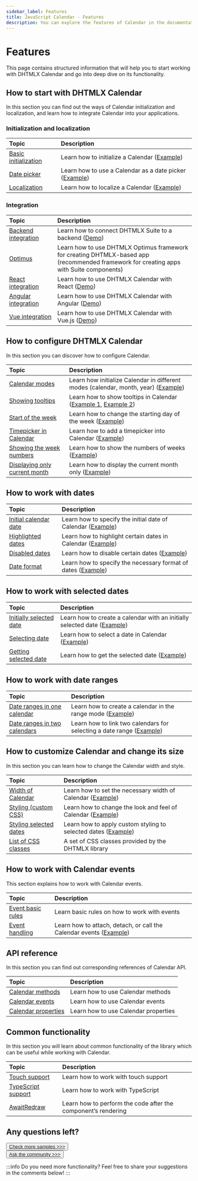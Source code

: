 ```yaml
---
sidebar_label: Features
title: JavaScript Calendar - Features
description: You can explore the features of Calendar in the documentation of the DHTMLX JavaScript UI library. Browse developer guides and API reference, try out code examples and live demos, and download a free 30-day evaluation version of DHTMLX Suite 7.
---
```


# Features

This page contains structured information that will help you to start working with DHTMLX Calendar and go into deep dive on its functionality.

## How to start with DHTMLX Calendar

In this section you can find out the ways of Calendar initialization and localization, and learn how to integrate Calendar into your applications.

### Initialization and localization

| Topic                                    | Description                                                                                   |
| :--------------------------------------- | :-------------------------------------------------------------------------------------------- |
| [Basic initialization](../how_to_start/) | Learn how to initialize a Calendar ([Example]((https://snippet.dhtmlx.com/xcw19e52)))         |
| [Date picker](../datepicker/)            | Learn how to use a Calendar as a date picker ([Example](https://snippet.dhtmlx.com/mj7jr6ro)) |
| [Localization](../localizing_calendar/)  | Learn how to localize a Calendar ([Example](https://snippet.dhtmlx.com/tn40a0w8))             |


### Integration

| Topic                                                   | Description                                                                                                                                  |
| :------------------------------------------------------ | :------------------------------------------------------------------------------------------------------------------------------------------- |
| [Backend integration](integration/suite_and_backend.md) | Learn how to connect DHTMLX Suite to a backend  ([Demo](https://github.com/DHTMLX/nodejs-suite-demo))                                        |
| [Optimus](optimus_guides.md)                            | Learn how to use DHTMLX Optimus framework for creating  DHTMLX-based app <br>(recommended framework for creating apps with Suite components) |
| [React integration](integration/suite_and_react.md)     | Learn how to use DHTMLX Calendar with React ([Demo](https://github.com/DHTMLX/react-widgets))                                                |
| [Angular integration](integration/suite_and_angular.md) | Learn how to use DHTMLX Calendar with Angular ([Demo](https://github.com/DHTMLX/angular-suite-demo))                                         |
| [Vue integration](integration/suite_and_vue.md)         | Learn how to use DHTMLX Calendar with Vue.js ([Demo](https://github.com/DHTMLX/vue-suite-demo))                                              |

## How to configure DHTMLX Calendar

In this section you can discover how to configure Calendar.

| Topic                                                                          | Description                                                                                                                                 |
| :----------------------------------------------------------------------------- | :------------------------------------------------------------------------------------------------------------------------------------------ |
| [Calendar modes](../configuring/#calendar-modes)                               | Learn how initialize Calendar in different modes (calendar, month, year) ([Example](https://snippet.dhtmlx.com/n9q0tc0q))                   |
| [Showing tooltips](../operating_calendar/#showing-tooltips)                    | Learn how to show tooltips in Calendar ([Example 1](https://snippet.dhtmlx.com/t4jy4wrr), [Example 2](https://snippet.dhtmlx.com/jwx0barf)) |
| [Start of the week](../configuring/#start-of-the-week)                         | Learn how to change the starting day of the week ([Example](https://snippet.dhtmlx.com/kaxmurh9))                                           |
| [Timepicker in Calendar](../configuring/#timepicker)                           | Learn how to add a timepicker into Calendar ([Example](https://snippet.dhtmlx.com/jkbfb202))                                                |
| [Showing the week numbers](../configuring/#numbers-of-weeks)                   | Learn how to show the numbers of weeks ([Example](https://snippet.dhtmlx.com/9692gk6n))                                                     |
| [Displaying only current month](../configuring/#displaying-only-current-month) | Learn how to display the current month only ([Example](https://snippet.dhtmlx.com/4wi5hbtr))                                                |

## How to work with dates

| Topic                                                          | Description                                                                                         |
| :------------------------------------------------------------- | :-------------------------------------------------------------------------------------------------- |
| [Initial calendar date](../configuring/#initial-calendar-date) | Learn how to specify the initial date of Calendar ([Example](https://snippet.dhtmlx.com/fyg6l65t))  |
| [Highlighted dates](../configuring/#highlighted-dates)         | Learn how to highlight certain dates in Calendar ([Example](https://snippet.dhtmlx.com/ic5oeiga))   |
| [Disabled dates](../configuring/#disabled-dates)               | Learn how to disable certain dates ([Example](https://snippet.dhtmlx.com/27n67r91))                 |
| [Date format](../configuring/#date-format)                     | Learn how to specify the necessary format of dates ([Example](https://snippet.dhtmlx.com/2co9z3bi)) |


## How to work with selected dates

| Topic                                                                 | Description                                                                                                     |
| :-------------------------------------------------------------------- | :-------------------------------------------------------------------------------------------------------------- |
| [Initially selected date](../configuring/#initially-selected-date)    | Learn how to create a calendar with an initially selected date ([Example](https://snippet.dhtmlx.com/epjjww3l)) |
| [Selecting date](../operating_calendar/#selecting-date)               | Learn how to select a date in Calendar ([Example](https://snippet.dhtmlx.com/vmg11002))                         |
| [Getting selected date](../operating_calendar/#getting-selected-date) | Learn how to get the selected date ([Example](https://snippet.dhtmlx.com/k2vrfqj0))                             |

## How to work with date ranges

| Topic                                                                        | Description                                                                                                 |
| :--------------------------------------------------------------------------- | :---------------------------------------------------------------------------------------------------------- |
| [Date ranges in one calendar](../configuring/#range-mode)                    | Learn how to create a calendar in the range mode ([Example](https://snippet.dhtmlx.com/2mrj53h0))           |
| [Date ranges in two calendars](../operating_calendar/#linking-two-calendars) | Learn how to link two calendars for selecting a date range ([Example](https://snippet.dhtmlx.com/dxo54017)) |

## How to customize Calendar and change its size

In this section you can learn how to change the Calendar width and style.

| Topic                                                              | Description                                                                                          |
| :----------------------------------------------------------------- | :--------------------------------------------------------------------------------------------------- |
| [Width of Calendar](../configuring/#width-of-calendar)             | Learn how to set the necessary width of Calendar ([Example](https://snippet.dhtmlx.com/azm0u5ns))    |
| [Styling (custom CSS)](../customization/#styling-calendar)         | Learn how to change the look and feel of Calendar ([Example](https://snippet.dhtmlx.com/2045cbe1))   |
| [Styling selected dates](../customization/#styling-selected-dates) | Learn how to apply custom styling to selected dates ([Example](https://snippet.dhtmlx.com/9u0ix3na)) |
| [List of CSS classes](../../helpers/base_elements/)                | A set of CSS classes provided by the DHTMLX library                                                  |

## How to work with Calendar events

This section explains how to work with Calendar events.

| Topic                                       | Description                                                                                               |
| :------------------------------------------ | :-------------------------------------------------------------------------------------------------------- |
| [Event basic rules](guides/events_guide.md) | Learn basic rules on how to work with events                                                              |
| [Event handling](../handling_events/)       | Learn how to attach, detach, or call the Calendar events ([Example](https://snippet.dhtmlx.com/7kj7fiek)) |

## API reference

In this section you can find out corresponding references of Calendar API.

| Topic                                                      | Description                          |
| :--------------------------------------------------------- | :----------------------------------- |
| [Calendar methods](../../category/calendar-methods/)       | Learn how to use Calendar methods    |
| [Calendar events](../../category/calendar-events/)         | Learn how to use Calendar events     |
| [Calendar properties](../../category/calendar-properties/) | Learn how to use Calendar properties |

## Common functionality

In this section you will learn about common functionality of the library which can be useful while working with Calendar.

| Topic                                                         | Description                                                   |
| :------------------------------------------------------------ | :------------------------------------------------------------ |
| [Touch support](../../common_features/touch_support/)         | Learn how to work with touch support                          |
| [TypeScript support](../../common_features/using_typescript/) | Learn how to work with TypeScript                             |
| [AwaitRedraw](../../helpers/await_redraw/)                    | Learn how to perform the code after the component’s rendering |

## Any questions left?

<button class="support_btn"><a href="https://snippet.dhtmlx.com/all?text=calendar">Check more samples >>></a> </button>
<br>
<button class="support_btn"><a href="https://forum.dhtmlx.com/">Ask the community >>></a> </button>

:::info
Do you need more functionality? Feel free to share your suggestions in the comments below!
:::
